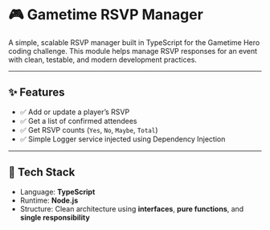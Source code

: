 # 🎮 Gametime RSVP Manager

A simple, scalable RSVP manager built in TypeScript for the Gametime Hero coding challenge. This module helps manage RSVP responses for an event with clean, testable, and modern development practices.

---

## ✨ Features

- ✅ Add or update a player’s RSVP
- ✅ Get a list of confirmed attendees
- ✅ Get RSVP counts (`Yes`, `No`, `Maybe`, `Total`)
- ✅ Simple Logger service injected using Dependency Injection

---

## 🧠 Tech Stack

- Language: **TypeScript**
- Runtime: **Node.js**
- Structure: Clean architecture using **interfaces**, **pure functions**, and **single responsibility**
